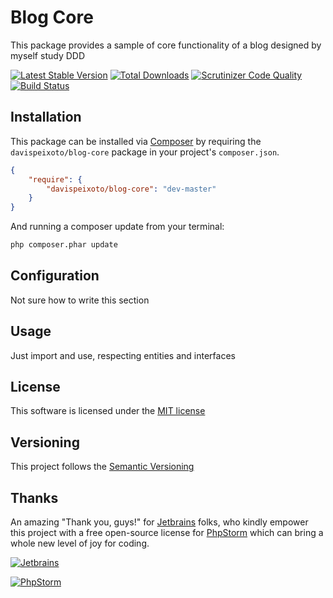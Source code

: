 # Blog Core

This package provides a sample of core functionality of a blog designed by myself study DDD

[![Latest Stable Version](https://img.shields.io/packagist/v/davispeixoto/blog-core.svg)](https://packagist.org/packages/davispeixoto/blog-core)
[![Total Downloads](https://img.shields.io/packagist/dt/davispeixoto/blog-core.svg)](https://packagist.org/packages/davispeixoto/blog-core)
[![Scrutinizer Code Quality](https://scrutinizer-ci.com/g/davispeixoto/blog-core/badges/quality-score.png?b=master)](https://scrutinizer-ci.com/g/davispeixoto/blog-core/?branch=master)
[![Build Status](https://travis-ci.org/davispeixoto/blog-core.svg?branch=master)](https://travis-ci.org/davispeixoto/blog-core)
## Installation

This package can be installed via [Composer](http://getcomposer.org) by requiring the
`davispeixoto/blog-core` package in your project's `composer.json`.

```json
{
    "require": {
        "davispeixoto/blog-core": "dev-master"
    }
}
```

And running a composer update from your terminal:
```sh
php composer.phar update
```

## Configuration

Not sure how to write this section

## Usage

Just import and use, respecting entities and interfaces

## License

This software is licensed under the [MIT license](http://opensource.org/licenses/MIT)

## Versioning

This project follows the [Semantic Versioning](http://semver.org/)

## Thanks

An amazing "Thank you, guys!" for [Jetbrains](https://www.jetbrains.com/) folks, 
who kindly empower this project with a free open-source license for [PhpStorm](https://www.jetbrains.com/phpstorm/) which can bring a whole new level of joy for coding.

[![Jetbrains][2]][1]

[![PhpStorm][4]][3]

  [1]: https://www.jetbrains.com/
  [2]: https://www.jetbrains.com/company/docs/logo_jetbrains.png
  [3]: https://www.jetbrains.com/phpstorm/
  [4]: https://d3nmt5vlzunoa1.cloudfront.net/phpstorm/files/2015/12/PhpStorm_400x400_Twitter_logo_white.png

